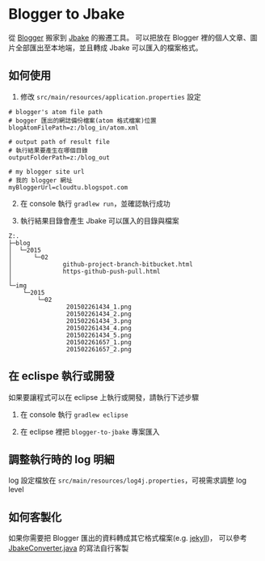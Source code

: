 # Blogger to Jbake

從 [Blogger](https://www.blogger.com) 搬家到 [Jbake](http://www.jbake.org/) 的搬遷工具。
可以把放在 Blogger 裡的個人文章、圖片全部匯出至本地端，並且轉成 Jbake 可以匯入的檔案格式。

## 如何使用

1. 修改 `src/main/resources/application.properties` 設定

  ```
  # blogger's atom file path
  # bogger 匯出的網誌備份檔案(atom 格式檔案)位置
  blogAtomFilePath=z:/blog_in/atom.xml

  # output path of result file
  # 執行結果要產生在哪個目錄
  outputFolderPath=z:/blog_out
  
  # my blogger site url
  # 我的 blogger 網址
  myBloggerUrl=cloudtu.blogspot.com
  ```

2. 在 console 執行 `gradlew run`，並確認執行成功

3. 執行結果目錄會產生 Jbake 可以匯入的目錄與檔案

  ```
  Z:.
  ├─blog
  │  └─2015
  │      └─02
  │              github-project-branch-bitbucket.html
  │              https-github-push-pull.html
  │
  └─img
      └─2015
          └─02
                  201502261434_1.png
                  201502261434_2.png
                  201502261434_3.png
                  201502261434_4.png
                  201502261434_5.png
                  201502261657_1.png
                  201502261657_2.png
  ```

## 在 eclispe 執行或開發

如果要讓程式可以在 eclipse 上執行或開發，請執行下述步驟

1. 在 console 執行 `gradlew eclipse`

2. 在 eclipse 裡把 `blogger-to-jbake` 專案匯入

## 調整執行時的 log 明細

log 設定檔放在 `src/main/resources/log4j.properties`，可視需求調整 log level

## 如何客製化

如果你需要把 Blogger 匯出的資料轉成其它格式檔案(e.g. [jekyll](http://jekyllrb.com/))，
可以參考  [JbakeConverter.java](https://github.com/cloudtu/blogger-to-jbake/blob/master/src/main/java/cloudtu/blog/JbakeConverter.java) 的寫法自行客製
